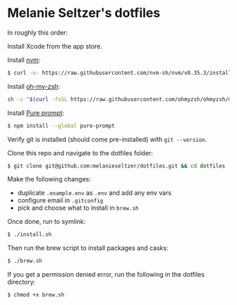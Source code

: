 # Melanie Seltzer's dotfiles

In roughly this order:

Install Xcode from the app store.

Install [nvm](https://github.com/nvm-sh/nvm):

```bash
$ curl -o- https://raw.githubusercontent.com/nvm-sh/nvm/v0.35.3/install.sh | bash
```

Install [oh-my-zsh](https://github.com/ohmyzsh/ohmyzsh):

```bash
sh -c "$(curl -fsSL https://raw.githubusercontent.com/ohmyzsh/ohmyzsh/master/tools/install.sh)"
```

Install [Pure prompt](https://github.com/sindresorhus/pure):

```bash
$ npm install --global pure-prompt
```

Verify git is installed (should come pre-installed) with `git --version`.

Clone this repo and navigate to the dotfiles folder:

```bash
$ git clone git@github.com:melanieseltzer/dotfiles.git && cd dotfiles
```

Make the following changes:

- duplicate `.example.env` as `.env` and add any env vars
- configure email in `.gitconfig`
- pick and choose what to install in `brew.sh`

Once done, run to symlink:

```bash
$ ./install.sh
```

Then run the brew script to install packages and casks:

```bash
$ ./brew.sh
```

If you get a permission denied error, run the following in the dotfiles directory:

```bash
$ chmod +x brew.sh
```